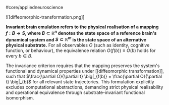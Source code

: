 #core/appliedneuroscience

![[diffeomorphic-transformation.png]]

**Invariant brain emulation refers to the physical realisation of a mapping $f: B \rightarrow S$, where $B \subset \mathbb{R}^n$ denotes the state space of a reference brain's dynamical system and $S \subset \mathbb{R}^m$ is the state space of an alternative physical substrate.** For all observables $O$ (such as identity, cognitive function, or behaviour), the equivalence relation $O(f(b)) \equiv O(b)$ holds for every $b \in B$.

The invariance criterion requires that the mapping preserves the system's functional and dynamical properties under [[diffeomorphic transformation]], such that $\frac{\partial O}{\partial t} \big|_{f(b)} = \frac{\partial O}{\partial t} \big|_{b}$ for all relevant state trajectories. This formulation explicitly excludes computational abstractions, demanding strict physical realisability and operational equivalence through substrate-invariant functional isomorphism.
